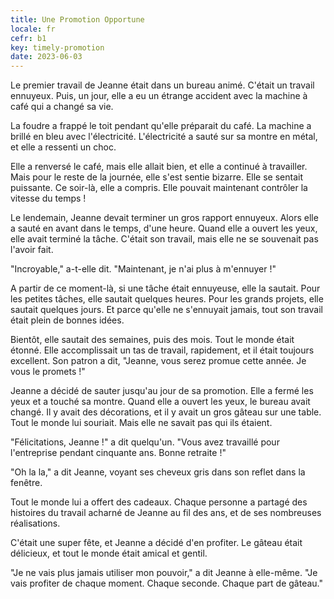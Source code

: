 ```yaml
---
title: Une Promotion Opportune
locale: fr
cefr: b1
key: timely-promotion
date: 2023-06-03
---
```


Le premier travail de Jeanne était dans un bureau animé. C'était un travail ennuyeux. Puis, un jour, elle a eu un étrange accident avec la machine à café qui a changé sa vie.

La foudre a frappé le toit pendant qu'elle préparait du café. La machine a brillé en bleu avec l'électricité. L'électricité a sauté sur sa montre en métal, et elle a ressenti un choc.

Elle a renversé le café, mais elle allait bien, et elle a continué à travailler. Mais pour le reste de la journée, elle s'est sentie bizarre. Elle se sentait puissante. Ce soir-là, elle a compris. Elle pouvait maintenant contrôler la vitesse du temps !

Le lendemain, Jeanne devait terminer un gros rapport ennuyeux. Alors elle a sauté en avant dans le temps, d'une heure. Quand elle a ouvert les yeux, elle avait terminé la tâche. C'était son travail, mais elle ne se souvenait pas l'avoir fait.

"Incroyable," a-t-elle dit. "Maintenant, je n'ai plus à m'ennuyer !"

A partir de ce moment-là, si une tâche était ennuyeuse, elle la sautait. Pour les petites tâches, elle sautait quelques heures. Pour les grands projets, elle sautait quelques jours. Et parce qu'elle ne s'ennuyait jamais, tout son travail était plein de bonnes idées.

Bientôt, elle sautait des semaines, puis des mois. Tout le monde était étonné. Elle accomplissait un tas de travail, rapidement, et il était toujours excellent. Son patron a dit, "Jeanne, vous serez promue cette année. Je vous le promets !"

Jeanne a décidé de sauter jusqu'au jour de sa promotion. Elle a fermé les yeux et a touché sa montre. Quand elle a ouvert les yeux, le bureau avait changé. Il y avait des décorations, et il y avait un gros gâteau sur une table. Tout le monde lui souriait. Mais elle ne savait pas qui ils étaient.

"Félicitations, Jeanne !" a dit quelqu'un. "Vous avez travaillé pour l'entreprise pendant cinquante ans. Bonne retraite !"

"Oh la la," a dit Jeanne, voyant ses cheveux gris dans son reflet dans la fenêtre.

Tout le monde lui a offert des cadeaux. Chaque personne a partagé des histoires du travail acharné de Jeanne au fil des ans, et de ses nombreuses réalisations.

C'était une super fête, et Jeanne a décidé d'en profiter. Le gâteau était délicieux, et tout le monde était amical et gentil.

"Je ne vais plus jamais utiliser mon pouvoir," a dit Jeanne à elle-même. "Je vais profiter de chaque moment. Chaque seconde. Chaque part de gâteau."
